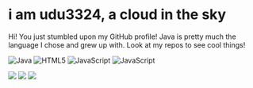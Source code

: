 # i am udu3324, a cloud in the sky
Hi! You just stumbled upon my GitHub profile! Java is pretty much the language I chose and grew up with. Look at my repos to see cool things!

![Java](https://img.shields.io/badge/-Java-gray?style=for-the-badge&logo=java)
![HTML5](https://img.shields.io/badge/-HTML5-gray?style=for-the-badge&logo=html5)
![JavaScript](https://img.shields.io/badge/-JavaScript-gray?style=for-the-badge&logo=javascript)
![JavaScript](https://img.shields.io/badge/-Lua-gray?style=for-the-badge&logo=lua)

<img src="https://img.shields.io/badge/-IntelliJ-0d0d0d?style=for-the-badge&logo=IntelliJ-IDEA&logoColor=ffffff" />
<img src="https://img.shields.io/badge/-VsCode-0d0d0d?style=for-the-badge&logo=Visual-Studio-Code&logoColor=0083D0" />
<img src="https://img.shields.io/badge/-JetBrains IDE-0d0d0d?style=for-the-badge&logo=Jetbrains" />
